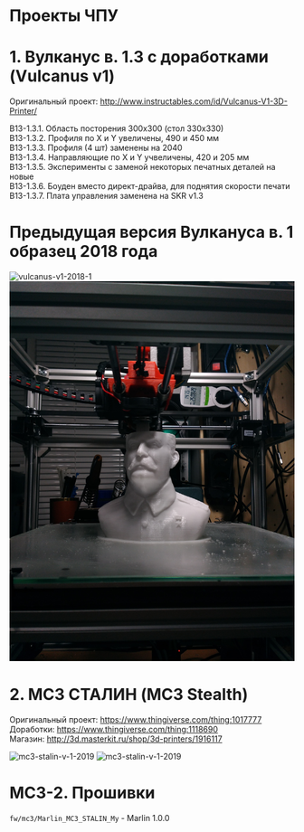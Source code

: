 # Проекты ЧПУ

# 1. Вулканус в. 1.3 с доработками (Vulcanus v1)
Оригинальный проект: http://www.instructables.com/id/Vulcanus-V1-3D-Printer/

В13-1.3.1. Область посторения 300х300 (стол 330х330)<br/>
В13-1.3.2. Профиля по X и Y увеличены, 490 и 450 мм<br/>
В13-1.3.3. Профиля (4 шт) заменены на 2040<br/>
В13-1.3.4. Направляющие по X и Y учвеличены, 420 и 205 мм<br/>
В13-1.3.5. Эксперименты с заменой некоторых печатных деталей на новые<br/>
В13-1.3.6. Боуден вместо директ-драйва, для поднятия скорости печати<br/>
В13-1.3.7. Плата управления заменена на SKR v1.3<br/>


# Предыдущая версия Вулкануса в. 1 образец 2018 года
![vulcanus-v1-2018-1](v/vulcanus-v1-2018/IMG_20180916_111408.jpg?raw=true "Вулканус в. 1")
![vulcanus-v1-2018-1](v/vulcanus-v1-2018/IMG_20180825_224153.jpg?raw=true "Вулканус в. 1")

# 2. MC3 СТАЛИН (MC3 Stealth)
Оригинальный проект: https://www.thingiverse.com/thing:1017777<br/>
Доработки: https://www.thingiverse.com/thing:1118690<br/>
Магазин: http://3d.masterkit.ru/shop/3d-printers/1916117<br/>

![mc3-stalin-v-1-2019](v/mc3-stalin/IMG_20190720_144446.jpg?raw=true "MC3 СТАЛИН")
![mc3-stalin-v-1-2019](v/mc3-stalin/IMG_20190720_144437.jpg?raw=true "MC3 СТАЛИН")

# MC3-2. Прошивки
`fw/mc3/Marlin_MC3_STALIN_My` - Marlin 1.0.0